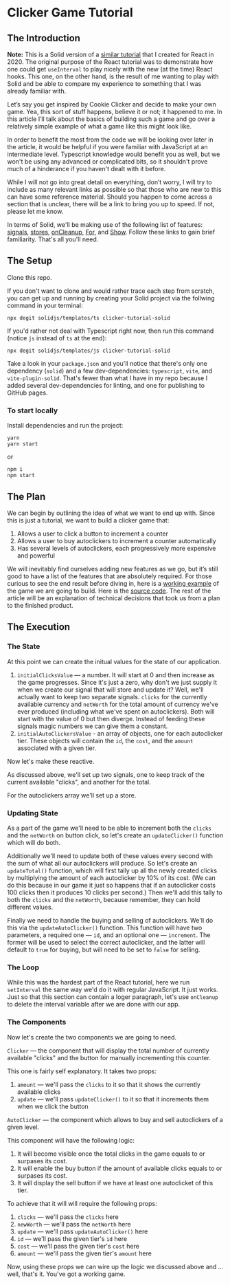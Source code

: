 # Clicker Game Tutorial
## The Introduction
**Note:** This is a Solid version of a [similar tutorial](https://github.com/Alaricus/clicker-tutorial-react) that I created for React in 2020. The original purpose of the React tutorial was to demonstrate how one could get `useInterval` to play nicely with the new (at the time) React hooks. This one, on the other hand, is the result of me wanting to play with Solid and be able to compare my experience to something that I was already familiar with.

Let’s say you get inspired by Cookie Clicker and decide to make your own game. Yea, this sort of stuff happens, believe it or not; it happened to me. In this article I’ll talk about the basics of building such a game and go over a relatively simple example of what a game like this might look like.

In order to benefit the most from the code we will be looking over later in the article, it would be helpful if you were familiar with JavaScript at an intermediate level. Typescript knowledge would benefit you as well, but we won't be using any advanced or complicated bits, so it shouldn't prove much of a hinderance if you haven't dealt with it before.

While I will not go into great detail on everything, don’t worry, I will try to include as many relevant links as possible so that those who are new to this can have some reference material. Should you happen to come across a section that is unclear, there will be a link to bring you up to speed. If not, please let me know.

In terms of Solid, we'll be making use of the following list of features: [signals](https://www.solidjs.com/tutorial/introduction_signals), [stores](https://www.solidjs.com/tutorial/stores_createstore), [onCleanup](https://www.solidjs.com/tutorial/lifecycles_oncleanup), [For](https://www.solidjs.com/tutorial/flow_for), and [Show](https://www.solidjs.com/tutorial/flow_show). Follow these links to gain brief familiarity. That's all you'll need.

## The Setup
Clone this repo.

If you don't want to clone and would rather trace each step from scratch, you can get up and running by creating your Solid project via the follwing command in your terminal:

```
npx degit solidjs/templates/ts clicker-tutorial-solid
```

If you'd rather not deal with Typescript right now, then run this command (notice `js` instead of `ts` at the end):

```
npx degit solidjs/templates/js clicker-tutorial-solid
```

Take a look in your `package.json` and you'll notice that there's only one dependency (`solid`) and a few dev-dependencies: `typescript`, `vite`, and `vite-plugin-solid`. That's fewer than what I have in my repo because I added several dev-dependencies for linting, and one for publishing to GitHub pages.

### To start locally
Install dependencies and run the project:

```
yarn
yarn start
```

or

```
npm i
npm start
```

## The Plan
We can begin by outlining the idea of what we want to end up with. Since this is just a tutorial, we want to build a clicker game that:

1. Allows a user to click a button to increment a counter
2. Allows a user to buy autoclickers to increment a counter automatically
3. Has several levels of autoclickers, each progressively more expensive and powerful

We will inevitably find ourselves adding new features as we go, but it’s still good to have a list of the features that are absolutely required. For those curious to see the end result before diving in, here is a [working example](https://alaricus.github.io/clicker-tutorial-solid/) of the game we are going to build. Here is the [source code](https://github.com/Alaricus/clicker-tutorial-solid). The rest of the article will be an explanation of technical decisions that took us from a plan to the finished product.

## The Execution
### The State
At this point we can create the initual values for the state of our application.

1. `initialClicksValue` — a number. It will start at 0 and then increase as the game progresses. Since it's just a zero, why don't we just supply it when we create our signal that will store and update it? Well, we'll actually want to keep two separate signals. `clicks` for the currently available currency and `netWorth` for the total amount of currency we've ever produced (including what we've spent on autoclickers). Both will start with the value of 0 but then diverge. Instead of feeding these signals magic numbers we can give them a constant.
2. `initialAutoClickersValue` - an array of objects, one for each autoclicker tier. These objects will contain the `id`, the `cost`, and the `amount` associated with a given tier.

Now let's make these reactive.

As discussed above, we'll set up two signals, one to keep track of the current available "clicks", and another for the total.

For the autoclickers array we'll set up a store.

### Updating State
As a part of the game we'll need to be able to increment both the `clicks` and the `netWorth` on button click, so let's create an `updateClicker()` function which will do both.

Additionally we'll need to update both of these values every second with the sum of what all our autoclickers will produce. So let's create an `updateTotal()` function, which will first tally up all the newly created clicks by multiplying the amount of each autoclicker by 10% of its cost. (We can do this because in our game it just so happens that if an autoclicker costs 100 clicks then it produces 10 clicks per second.) Then we'll add this tally to both the `clicks` and the `netWorth`, because remember, they can hold different values.

Finally we need to handle the buying and selling of autoclickers. We'll do this via the `updateAutoClicker()` function. This function will have two parameters, a required one — `id`, and an optional one — `increment`. The former will be used to select the correct autoclicker, and the latter will default to `true` for buying, but will need to be set to `false` for selling.

### The Loop
While this was the hardest part of the React tutorial, here we run `setInterval` the same way we'd do it with regular JavaScript. It just works. Just so that this section can contain a loger paragraph, let's use `onCleanup` to delete the interval variable after we are done with our app.

### The Components
Now let's create the two components we are going to need.

`Clicker` — the component that will display the total number of currently available "clicks" and the button for manually incrementing this counter.

This one is fairly self explanatory. It takes two props:
  1. `amount` — we'll pass the `clicks` to it so that it shows the currently available clicks
  2. `update` — we'll pass `updateClicker()` to it so that it increments them when we click the button

`AutoClicker` — the component which allows to buy and sell autoclickers of a given level.

This component will have the following logic:
  1. It will become visible once the total clicks in the game equals to or surpases its cost.
  2. It will enable the buy button if the amount of available clicks equals to or surpases its cost.
  3. It will display the sell button if we have at least one autoclicket of this tier.

To achieve that it will will require the following props:
  1. `clicks` — we'll pass the `clicks` here
  2. `newWorth` — we'll pass the `netWorth` here
  3. `update` — we'll pass `updateAutoClicker()` here
  4. `id` — we'll pass the given tier's `id` here
  5. `cost` — we'll pass the given tier's `cost` here
  6. `amount` — we'll pass the given tier's `amount` here

Now, using these props we can wire up the logic we discussed above and ... well, that's it. You've got a working game.


